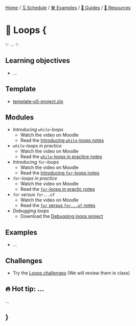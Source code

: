 [Home](../../) / [🗓 Schedule](../../schedule) / [🛠 Examples](../../examples/) / [💫 Guides](../../guides/) / [💎 Resources](../../resources.md)

# 🔁 Loops {
    
✨ ... ✨

## Learning objectives

- ...

## Template

- [template-p5-project.zip](../../templates/template-p5-project.zip)
    
## Modules

- *Introducing `while`-loops*
    - Watch the video on Moodle
    - Read the [Introducing `while`-loops notes](./introducing-while.loops.md)
- *`while`-loops in practice*
    - Watch the video on Moodle
    - Read the [`while`-loops in practice notes](./while-loops-in-practice.md)
- *Introducing `for`-loops*
    - Watch the video on Moodle
    - Read the [Introducing `for`-loops notes](./introducing-for-loops.md)
- *`for`-loops in practice*
    - Watch the video on Moodle
    - Read the [`for`-loops in practic notes](./for-loops-in-practice.md)
- *`for` versus `for...of`*
    - Watch the video on Moodle
    - Read the [`for` versus `for...of` notes](./for-versus-for-of.md)
- *Debugging loops*
    - Download the [Debugging loops project](MISSING_LINK)
    
## Examples

- ...
    
## Challenges

- Try the [Loops challenges](MISSING_LINK) (We will review them in class)

## 🔥 Hot tip: ...

...
    
## }